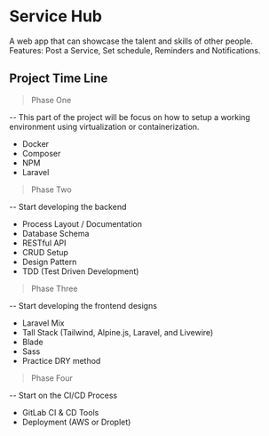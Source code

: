 # Service Hub
A web app that can showcase the talent and skills of other people. Features: Post a Service, Set schedule, Reminders and Notifications.

## Project Time Line

> Phase One

-- This part of the project will be focus on how to setup a working environment using virtualization or containerization.

- Docker
- Composer
- NPM
- Laravel

> Phase Two

-- Start developing the backend

- Process Layout / Documentation
- Database Schema
- RESTful API
- CRUD Setup
- Design Pattern
- TDD (Test Driven Development)

> Phase Three

-- Start developing the frontend designs

- Laravel Mix
- Tall Stack (Tailwind, Alpine.js, Laravel, and Livewire)
- Blade
- Sass
- Practice DRY method

> Phase Four

-- Start on the CI/CD Process
- GitLab CI & CD Tools
- Deployment (AWS or Droplet)
